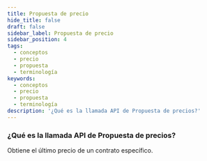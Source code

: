```yaml
---
title: Propuesta de precio
hide_title: false
draft: false
sidebar_label: Propuesta de precio
sidebar_position: 4
tags:
  - conceptos
  - precio
  - propuesta
  - terminología
keywords:
  - conceptos
  - precio
  - propuesta
  - terminología
description: '¿Qué es la llamada API de Propuesta de precios?'
---
```


### ¿Qué es la llamada API de Propuesta de precios?

Obtiene el último precio de un contrato específico.
